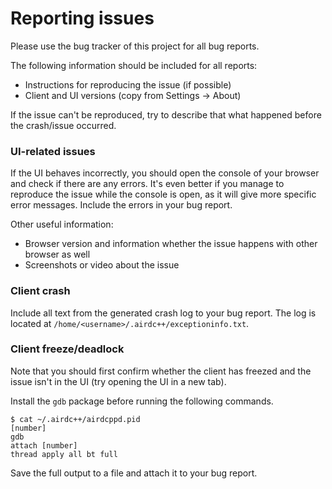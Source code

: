 # Reporting issues

Please use the bug tracker of this project for all bug reports. 

The following information should be included for all reports:

* Instructions for reproducing the issue (if possible)
* Client and UI versions (copy from Settings -> About)

If the issue can't be reproduced, try to describe that what happened before the crash/issue occurred.

### UI-related issues

If the UI behaves incorrectly, you should open the console of your browser and check if there are any errors. It's even better if you manage to reproduce the issue while the console is open, as it will give more specific error messages. Include the errors in your bug report.

Other useful information:

* Browser version and information whether the issue happens with other browser as well
* Screenshots or video about the issue

### Client crash

Include all text from the generated crash log to your bug report. The log is located at ``/home/<username>/.airdc++/exceptioninfo.txt``.

### Client freeze/deadlock

Note that you should first confirm whether the client has freezed and the issue isn't in the UI (try opening the UI in a new tab).

Install the ``gdb`` package before running the following commands.

```
$ cat ~/.airdc++/airdcppd.pid
[number]
gdb
attach [number]
thread apply all bt full
```

Save the full output to a file and attach it to your bug report.
